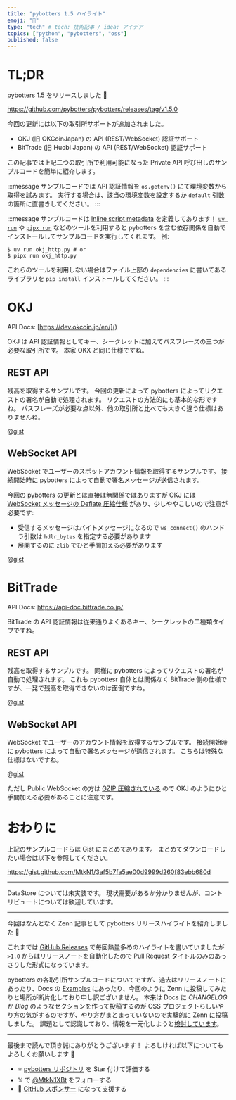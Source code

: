 ```yaml
---
title: "pybotters 1.5 ハイライト"
emoji: "📝"
type: "tech" # tech: 技術記事 / idea: アイデア
topics: ["python", "pybotters", "oss"]
published: false
---
```


# TL;DR

pybotters 1.5 をリリースしました 🎉

https://github.com/pybotters/pybotters/releases/tag/v1.5.0

今回の更新には以下の取引所サポートが追加されました。

* OKJ (旧 OKCoinJapan) の API (REST/WebSocket) 認証サポート
* BitTrade (旧 Huobi Japan) の API (REST/WebSocket) 認証サポート

この記事では上記二つの取引所で利用可能になった Private API 呼び出しのサンプルコードを簡単に紹介します。

:::message
サンプルコードでは API 認証情報を `os.getenv()` にて環境変数から取得を試みます。 実行する場合は、該当の環境変数を設定するか `default` 引数の箇所に直書きしてください。
:::

:::message
サンプルコードは [Inline script metadata](https://packaging.python.org/ja/latest/specifications/inline-script-metadata/) を定義してあります！ [`uv run`](https://docs.astral.sh/uv/guides/scripts/) や [`pipx run`](https://pipx.pypa.io/stable/examples/#pipx-run-examples) などのツールを利用すると pybotters を含む依存関係を自動でインストールしてサンプルコードを実行してくれます。 例:
```sh-session
$ uv run okj_http.py # or
$ pipx run okj_http.py
```
これらのツールを利用しない場合はファイル上部の `dependencies` に書いてあるライブラリを `pip install` インストールしてください。
:::

# OKJ

API Docs: [https://dev.okcoin.jp/en/]()

OKJ は API 認証情報としてキー、シークレットに加えてパスフレーズの三つが必要な取引所です。 本家 OKX と同じ仕様ですね。

## REST API

残高を取得するサンプルです。 今回の更新によって pybotters によってリクエストの署名が自動で処理されます。
リクエストの方法的にも基本的な形ですね。 パスフレーズが必要な点以外、他の取引所と比べても大きく違う仕様はありませんね。

@[gist](https://gist.github.com/MtkN1/3af5b7fa5ae00d9999d260f83ebb680d?file=okj_http.py)

## WebSocket API

WebSocket でユーザーのスポットアカウント情報を取得するサンプルです。 接続開始時に pybotters によって自動で署名メッセージが送信されます。

今回の pybotters の更新とは直接は無関係ではありますが OKJ には [WebSocket メッセージの Deflate 圧縮仕様](https://dev.okcoin.jp/en/#spot_ws-general) があり、少しややこしいので注意が必要です:

- 受信するメッセージはバイトメッセージになるので `ws_connect()` のハンドラ引数は `hdlr_bytes` を指定する必要があります
- 展開するのに `zlib` でひと手間加える必要があります

@[gist](https://gist.github.com/MtkN1/3af5b7fa5ae00d9999d260f83ebb680d?file=okj_ws.py)

# BitTrade

API Docs: https://api-doc.bittrade.co.jp/

BitTrade の API 認証情報は従来通りよくあるキー、シークレットの二種類タイプですね。

## REST API

残高を取得するサンプルです。 同様に pybotters によってリクエストの署名が自動で処理されます。
これも pybottesr 自体とは関係なく BitTrade 側の仕様ですが、一発で残高を取得できないのは面倒ですね。

@[gist](https://gist.github.com/MtkN1/3af5b7fa5ae00d9999d260f83ebb680d?file=bittrade_http.py)

## WebSocket API

WebSocket でユーザーのアカウント情報を取得するサンプルです。 接続開始時に pybotters によって自動で署名メッセージが送信されます。 こちらは特殊な仕様はないですね。

@[gist](https://gist.github.com/MtkN1/3af5b7fa5ae00d9999d260f83ebb680d?file=bittrade_ws.py)

ただし Public WebSocket の方は [GZIP 圧縮されている](https://api-doc.bittrade.co.jp/#websocket-public) ので OKJ のようにひと手間加える必要があることに注意です。

# おわりに

上記のサンプルコードらは Gist にまとめてあります。 まとめてダウンロードしたい場合は以下を参照してください。

https://gist.github.com/MtkN1/3af5b7fa5ae00d9999d260f83ebb680d

---

DataStore については未実装です。 現状需要があるか分かりませんが、コントリビュートについては歓迎しています。

---

今回はなんとなく Zenn 記事として pybotters リリースハイライトを紹介しました 📝

これまでは [GitHub Releases](https://github.com/pybotters/pybotters/releases) で毎回熱量多めのハイライトを書いていましたが `>1.0` からはリリースノートを自動化したので Pull Request タイトルのみのあっさりした形式になっています。

pybotters の各取引所サンプルコードについてですが、過去はリリースノートにあったり、Docs の [Examples](https://pybotters.readthedocs.io/ja/stable/examples.html) にあったり、今回のように Zenn に投稿してみたりと場所が断片化しており申し訳ございません。 本来は Docs に *CHANGELOG* か *Blog* のようなセクションを作って投稿するのが OSS プロジェクトらしいやり方の気がするのですが、やり方がまとまっていないので実験的に Zenn に投稿しました。 課題として認識しており、情報を一元化しようと[検討しています](https://github.com/pybotters/pybotters/issues/287)。

---

最後まで読んで頂き誠にありがとうございます！ よろしければ以下についてもよろしくお願いします 🙏

- ⭐ [pybotters リポジトリ](https://github.com/pybotters/pybotters) を Star 付けて評価する
- 𝕏 で [@MtkN1XBt](https://x.com/MtkN1XBt) をフォローする
- 💖 [GitHub スポンサー](https://github.com/sponsors/MtkN1) になって支援する
